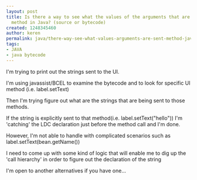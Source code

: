 ```yaml
---
layout: post
title: Is there a way to see what the values of the arguments that are sent into a
  method in Java? (source or bytecode)
created: 1248345460
author: keren
permalink: java/there-way-see-what-values-arguments-are-sent-method-java-source-or-bytecode
tags:
- JAVA
- java bytecode
---
```

<p>I'm trying to print out the strings sent to the UI.</p>
<p>I'm using javassist/BCEL to examine the bytecode and to look for specific UI method (i.e. label.setText)</p>
<p>Then I'm trying figure out what are the strings that are being sent to those methods.</p>
<p>If the string is explicitly sent to that method(i.e. label.setText(&quot;hello&quot;)) I'm 'catching' the LDC declaration just before the method call and I'm done.</p>
<p>However, I'm not able to handle with complicated scenarios such as label.setText(bean.getName())</p>
<p>I need to come up with some kind of logic that will enable me to dig up the 'call hierarchy' in order to figure out the declaration of the string</p>
<p>I'm open to another alternatives if you have one...</p>
